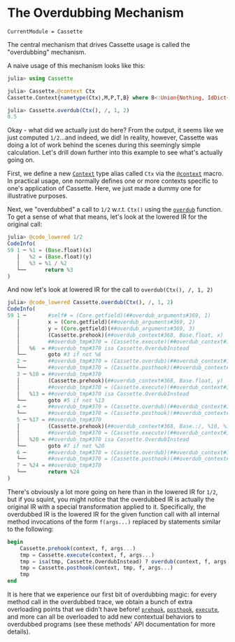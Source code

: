 # The Overdubbing Mechanism

```@meta
CurrentModule = Cassette
```

The central mechanism that drives Cassette usage is called the "overdubbing" mechanism.

A naive usage of this mechanism looks like this:

```julia
julia> using Cassette

julia> Cassette.@context Ctx
Cassette.Context{nametype(Ctx),M,P,T,B} where B<:Union{Nothing, IdDict{Module,Dict{Symbol,BindingMeta}}} where P<:Cassette.AbstractPass where T<:Union{Nothing, Tag} where M

julia> Cassette.overdub(Ctx(), /, 1, 2)
0.5
```

Okay - what did we actually just do here? From the output, it seems like we just computed
`1/2`...and indeed, we did! In reality, however, Cassette was doing a lot of work behind the
scenes during this seemingly simple calculation. Let's drill down further into this example
to see what's actually going on.

First, we define a new [`Context`](@ref) type alias called `Ctx` via the [`@context`](@ref)
macro. In practical usage, one normally defines one or more contexts specific to one's
application of Cassette. Here, we just made a dummy one for illustrative purposes.

Next, we "overdubbed" a call to `1/2` w.r.t. `Ctx()` using the [`overdub`](@ref) function. To
get a sense of what that means, let's look at the lowered IR for the original call:

```julia
julia> @code_lowered 1/2
CodeInfo(
59 1 ─ %1 = (Base.float)(x)                                                                                       │
   │   %2 = (Base.float)(y)                                                                                       │
   │   %3 = %1 / %2                                                                                               │
   └──      return %3                                                                                             │
)
```

And now let's look at lowered IR for the call to `overdub(Ctx(), /, 1, 2)`

```julia
julia> @code_lowered Cassette.overdub(Ctx(), /, 1, 2)
CodeInfo(
59 1 ─       #self# = (Core.getfield)(##overdub_arguments#369, 1)                                                 │
   │         x = (Core.getfield)(##overdub_arguments#369, 2)                                                      │
   │         y = (Core.getfield)(##overdub_arguments#369, 3)                                                      │
   │         (Cassette.prehook)(##overdub_context#368, Base.float, x)                                             │
   │         ##overdub_tmp#370 = (Cassette.execute)(##overdub_context#368, Base.float, x)                         │
   │   %6  = ##overdub_tmp#370 isa Cassette.OverdubInstead                                                        │
   └──       goto #3 if not %6                                                                                    │
   2 ─       ##overdub_tmp#370 = (Cassette.overdub)(##overdub_context#368, Base.float, x)                         │
   └──       ##overdub_tmp#370 = (Cassette.posthook)(##overdub_context#368, ##overdub_tmp#370, Base.float, x)     │
   3 ─ %10 = ##overdub_tmp#370                                                                                    │
   │         (Cassette.prehook)(##overdub_context#368, Base.float, y)                                             │
   │         ##overdub_tmp#370 = (Cassette.execute)(##overdub_context#368, Base.float, y)                         │
   │   %13 = ##overdub_tmp#370 isa Cassette.OverdubInstead                                                        │
   └──       goto #5 if not %13                                                                                   │
   4 ─       ##overdub_tmp#370 = (Cassette.overdub)(##overdub_context#368, Base.float, y)                         │
   └──       ##overdub_tmp#370 = (Cassette.posthook)(##overdub_context#368, ##overdub_tmp#370, Base.float, y)     │
   5 ─ %17 = ##overdub_tmp#370                                                                                    │
   │         (Cassette.prehook)(##overdub_context#368, Base.:/, %10, %17)                                         │
   │         ##overdub_tmp#370 = (Cassette.execute)(##overdub_context#368, Base.:/, %10, %17)                     │
   │   %20 = ##overdub_tmp#370 isa Cassette.OverdubInstead                                                        │
   └──       goto #7 if not %20                                                                                   │
   6 ─       ##overdub_tmp#370 = (Cassette.overdub)(##overdub_context#368, Base.:/, %10, %17)                     │
   └──       ##overdub_tmp#370 = (Cassette.posthook)(##overdub_context#368, ##overdub_tmp#370, Base.:/, %10, %17) │
   7 ─ %24 = ##overdub_tmp#370                                                                                    │
   └──       return %24                                                                                           │
)
```

There's obviously a lot more going on here than in the lowered IR for `1/2`, but if you
squint, you might notice that the overdubbed IR is actually the original IR with a special
transformation applied to it. Specifically, the overdubbed IR is the lowered IR for the given
function call with all internal method invocations of the form `f(args...)` replaced by
statements similar to the following:

```julia
begin
    Cassette.prehook(context, f, args...)
    tmp = Cassette.execute(context, f, args...)
    tmp = isa(tmp, Cassette.OverdubInstead) ? overdub(context, f, args...) : tmp
    tmp = Cassette.posthook(context, tmp, f, args...)
    tmp
end
```

It is here that we experience our first bit of overdubbing magic: for every method call
in the overdubbed trace, we obtain a bunch of extra overloading points that we didn't
have before! [`prehook`](@ref), [`posthook`](@ref), [`execute`](@ref), and more can
all be overloaded to add new contextual behaviors to overdubbed programs (see these
methods' API documentation for more details).
